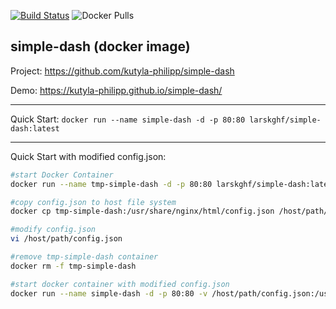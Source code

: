 [![Build Status](https://ci.kghf.io/buildStatus/icon?job=simple-dash)](https://ci.kghf.io/job/simple-dash/)
![Docker Pulls](https://img.shields.io/docker/pulls/larskghf/simple-dash)
## simple-dash (docker image)

Project: https://github.com/kutyla-philipp/simple-dash 

Demo: https://kutyla-philipp.github.io/simple-dash/

---

Quick Start: `docker run --name simple-dash -d -p 80:80 larskghf/simple-dash:latest`

---

Quick Start with modified config.json: 
```bash
#start Docker Container
docker run --name tmp-simple-dash -d -p 80:80 larskghf/simple-dash:latest

#copy config.json to host file system
docker cp tmp-simple-dash:/usr/share/nginx/html/config.json /host/path/config.json

#modify config.json
vi /host/path/config.json

#remove tmp-simple-dash container
docker rm -f tmp-simple-dash 

#start docker container with modified config.json
docker run --name simple-dash -d -p 80:80 -v /host/path/config.json:/usr/share/nginx/html/config.json larskghf/simple-dash:latest
```